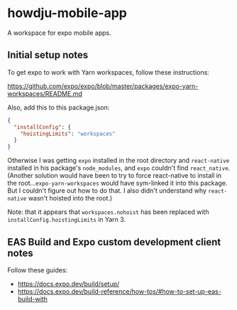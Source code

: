 # howdju-mobile-app

A workspace for expo mobile apps.

## Initial setup notes

To get expo to work with Yarn workspaces, follow these instructions:

https://github.com/expo/expo/blob/master/packages/expo-yarn-workspaces/README.md

Also, add this to this package.json:

```json
{
  "installConfig": {
    "hoistingLimits": "workspaces"
  }
}
```

Otherwise I was getting `expo` installed in the root directory and `react-native` installed in his package's `node_modules`, and `expo` couldn't find `react_native`. (Another solution would have been to try to force react-native to install in the root...`expo-yarn-workspaces` would have sym-linked it into this package. But I couldn't figure out how to do that. I also didn't understand why `react-native` wasn't hoisted into the root.)

Note: that it appears that `workspaces.nohoist` has been replaced with `installConfig.hoistingLimits` in Yarn 3.

## EAS Build and Expo custom development client notes

Follow these guides:

* https://docs.expo.dev/build/setup/
* https://docs.expo.dev/build-reference/how-tos/#how-to-set-up-eas-build-with
